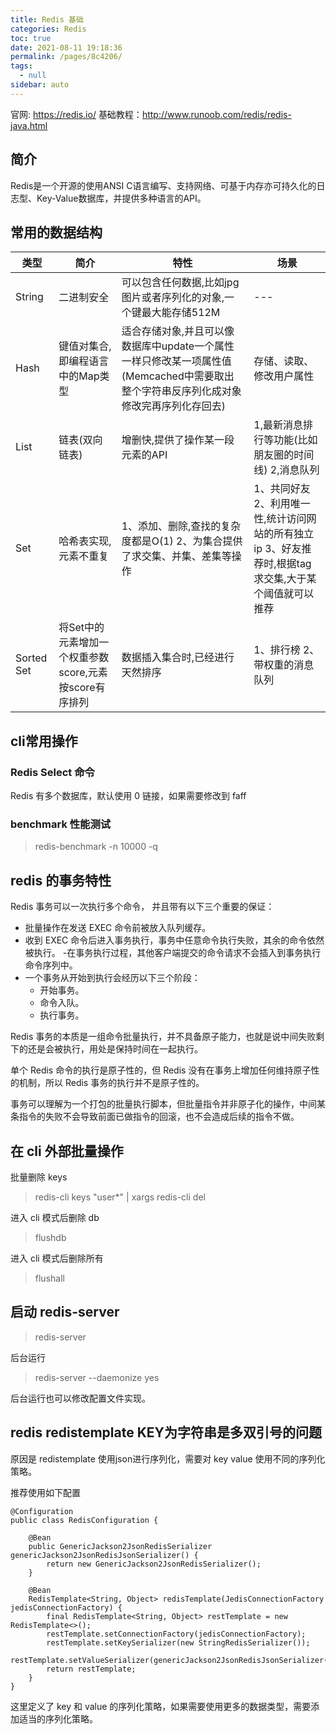 ```yaml
---
title: Redis 基础
categories: Redis
toc: true
date: 2021-08-11 19:18:36
permalink: /pages/8c4206/
tags: 
  - null
sidebar: auto
---
```


官网: https://redis.io/ 
基础教程：http://www.runoob.com/redis/redis-java.html

## 简介

Redis是一个开源的使用ANSI C语言编写、支持网络、可基于内存亦可持久化的日志型、Key-Value数据库，并提供多种语言的API。

## 常用的数据结构

| 类型       | 简介                                                   | 特性                                                                                                                                 | 场景                                                                                                  |
| ---------- | ------------------------------------------------------ | ------------------------------------------------------------------------------------------------------------------------------------ | ----------------------------------------------------------------------------------------------------- |
| String     | 二进制安全                                             | 可以包含任何数据,比如jpg图片或者序列化的对象,一个键最大能存储512M                                                                    | ---                                                                                                   |
| Hash       | 键值对集合,即编程语言中的Map类型                       | 适合存储对象,并且可以像数据库中update一个属性一样只修改某一项属性值(Memcached中需要取出整个字符串反序列化成对象修改完再序列化存回去) | 存储、读取、修改用户属性                                                                              |
| List       | 链表(双向链表)                                         | 增删快,提供了操作某一段元素的API                                                                                                     | 1,最新消息排行等功能(比如朋友圈的时间线) 2,消息队列                                                   |
| Set        | 哈希表实现,元素不重复                                  | 1、添加、删除,查找的复杂度都是O(1) 2、为集合提供了求交集、并集、差集等操作                                                           | 1、共同好友 2、利用唯一性,统计访问网站的所有独立ip 3、好友推荐时,根据tag求交集,大于某个阈值就可以推荐 |
| Sorted Set | 将Set中的元素增加一个权重参数score,元素按score有序排列 | 数据插入集合时,已经进行天然排序                                                                                                      | 1、排行榜 2、带权重的消息队列                                                                         |

## cli常用操作

### Redis Select 命令

Redis 有多个数据库，默认使用 0 链接，如果需要修改到 faff

### benchmark 性能测试

> redis-benchmark -n 10000  -q

## redis 的事务特性

Redis 事务可以一次执行多个命令， 并且带有以下三个重要的保证：

- 批量操作在发送 EXEC 命令前被放入队列缓存。
- 收到 EXEC 命令后进入事务执行，事务中任意命令执行失败，其余的命令依然被执行。
 -在事务执行过程，其他客户端提交的命令请求不会插入到事务执行命令序列中。
- 一个事务从开始到执行会经历以下三个阶段：
  - 开始事务。
  - 命令入队。
  - 执行事务。

Redis 事务的本质是一组命令批量执行，并不具备原子能力，也就是说中间失败剩下的还是会被执行，用处是保持时间在一起执行。

单个 Redis 命令的执行是原子性的，但 Redis 没有在事务上增加任何维持原子性的机制，所以 Redis 事务的执行并不是原子性的。

事务可以理解为一个打包的批量执行脚本，但批量指令并非原子化的操作，中间某条指令的失败不会导致前面已做指令的回滚，也不会造成后续的指令不做。

## 在 cli 外部批量操作

批量删除 keys

> redis-cli keys "user*" | xargs redis-cli del

进入 cli 模式后删除 db
> flushdb

进入 cli 模式后删除所有
> flushall

## 启动 redis-server 


> redis-server 

后台运行

> redis-server --daemonize yes

后台运行也可以修改配置文件实现。


## redis redistemplate KEY为字符串是多双引号的问题

原因是 redistemplate 使用json进行序列化，需要对 key value 使用不同的序列化策略。

推荐使用如下配置

```
@Configuration
public class RedisConfiguration {

    @Bean
    public GenericJackson2JsonRedisSerializer genericJackson2JsonRedisJsonSerializer() {
        return new GenericJackson2JsonRedisSerializer();
    }

    @Bean
    RedisTemplate<String, Object> redisTemplate(JedisConnectionFactory jedisConnectionFactory) {
        final RedisTemplate<String, Object> restTemplate = new RedisTemplate<>();
        restTemplate.setConnectionFactory(jedisConnectionFactory);
        restTemplate.setKeySerializer(new StringRedisSerializer());
        restTemplate.setValueSerializer(genericJackson2JsonRedisJsonSerializer());
        return restTemplate;
    }
}

```

这里定义了 key 和 value 的序列化策略，如果需要使用更多的数据类型，需要添加适当的序列化策略。